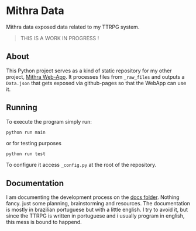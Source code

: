 # Mithra Data
Mithra data exposed data related to my TTRPG system. 

> THIS IS A WORK IN PROGRESS !

## About
This Python project serves as a kind of static repository for my other project, [Mithra Web-App](https://github.com/jvcmtr/mithra_webapp). It processes files from `_raw_files` and outputs a `Data.json` that gets exposed via github-pages so that the WebApp can use it.

## Running
To execute the program simply run:
``` powershell
python run main
```
or for testing purposes
```
python run test
```
To configure it access `_config.py` at the root of the repository.

## Documentation
I am documenting the development process on the [docs folder](https://github.com/jvcmtr/mithra_data/tree/master/docs). Nothing fancy. just some planning, brainstorming and resources. The documentation is mostly in brazilian portuguese but with a little english. I try to avoid it, but since the TTRPG is written in portuguese and i usually program in english, this mess is bound to happend. 

